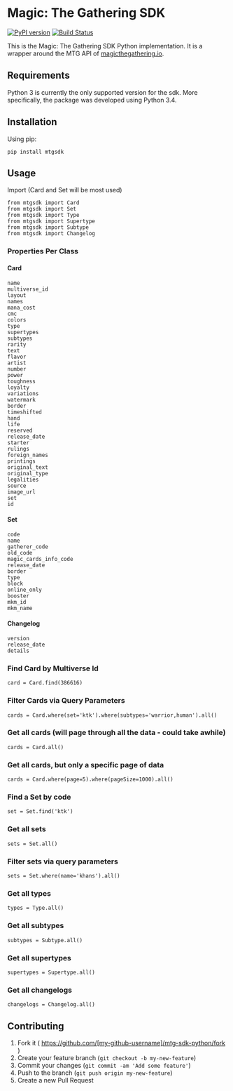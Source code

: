 # Magic: The Gathering SDK

[![PyPI version](https://badge.fury.io/py/mtgsdk.svg)](https://badge.fury.io/py/mtgsdk) [![Build Status](https://travis-ci.org/MagicTheGathering/mtg-sdk-python.svg?branch=master)](https://travis-ci.org/MagicTheGathering/mtg-sdk-python)

This is the Magic: The Gathering SDK Python implementation. It is a wrapper around the MTG API of [magicthegathering.io](http://magicthegathering.io/).

## Requirements
Python 3 is currently the only supported version for the sdk. More specifically, the package was developed using Python 3.4.

## Installation

Using pip:

    pip install mtgsdk

## Usage

Import (Card and Set will be most used)

    from mtgsdk import Card
    from mtgsdk import Set
    from mtgsdk import Type
    from mtgsdk import Supertype
    from mtgsdk import Subtype
    from mtgsdk import Changelog
    
### Properties Per Class

#### Card

    name
    multiverse_id
    layout
    names
    mana_cost
    cmc
    colors
    type
    supertypes
    subtypes
    rarity
    text
    flavor
    artist
    number
    power
    toughness
    loyalty
    variations
    watermark
    border
    timeshifted
    hand
    life
    reserved
    release_date
    starter
    rulings
    foreign_names
    printings
    original_text
    original_type
    legalities
    source
    image_url
    set
    id

#### Set

    code
    name
    gatherer_code
    old_code
    magic_cards_info_code
    release_date
    border
    type
    block
    online_only
    booster
    mkm_id
    mkm_name

#### Changelog

    version
    release_date
    details
    
### Find Card by Multiverse Id

    card = Card.find(386616)
    
### Filter Cards via Query Parameters

    cards = Card.where(set='ktk').where(subtypes='warrior,human').all()
    
### Get all cards (will page through all the data - could take awhile)

    cards = Card.all()
    
### Get all cards, but only a specific page of data

    cards = Card.where(page=5).where(pageSize=1000).all()
    
### Find a Set by code

    set = Set.find('ktk')
    
### Get all sets

    sets = Set.all()
    
### Filter sets via query parameters

    sets = Set.where(name='khans').all()
    
### Get all types

    types = Type.all()
    
### Get all subtypes

    subtypes = Subtype.all()
    
### Get all supertypes

    supertypes = Supertype.all()
    
### Get all changelogs

    changelogs = Changelog.all()
    
## Contributing

1. Fork it ( https://github.com/[my-github-username]/mtg-sdk-python/fork )
2. Create your feature branch (`git checkout -b my-new-feature`)
3. Commit your changes (`git commit -am 'Add some feature'`)
4. Push to the branch (`git push origin my-new-feature`)
5. Create a new Pull Request

